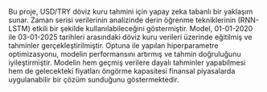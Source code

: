 Bu proje, USD/TRY döviz kuru tahmini için yapay zeka tabanlı bir yaklaşım sunar.
Zaman serisi verilerinin analizinde derin öğrenme tekniklerinin (RNN-LSTM) etkili bir şekilde kullanılabileceğini göstermiştir. 
Model, 01-01-2020 ile 03-01-2025 tarihleri arasındaki döviz kuru verileri üzerinde eğitilmiş ve tahminler gerçekleştirilmiştir. 
Optuna ile yapılan hiperparametre optimizasyonu, modelin performansını artırmış ve tahmin doğruluğunu iyileştirmiştir. 
Modelin hem geçmiş verilere dayalı tahminler yapabilmesi hem de gelecekteki fiyatları öngörme kapasitesi finansal piyasalarda uygulanabilir bir çözüm sunduğunu göstermektedir.
